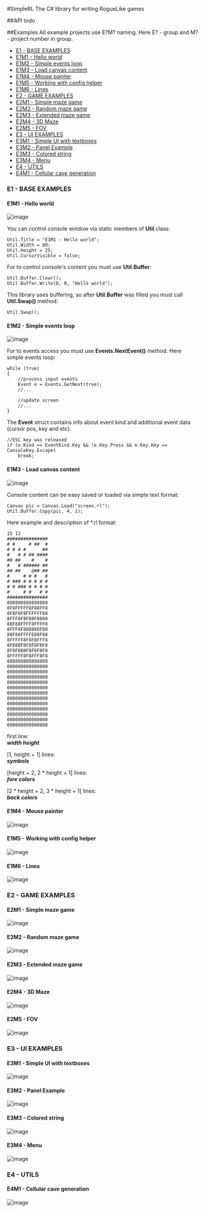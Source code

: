 #SimpleRL
The C# library for writing RogueLike games

##API
todo

##Examples
All example projects use E?M? naming. Here E? - group and M? - project number in group.
  
* [E1 - BASE EXAMPLES](#e1---base-examples)
 * [E1M1 - Hello world](#e1m1---hello-world)
 * [E1M2 - Simple events loop](#e1m2---simple-events-loop)
 * [E1M3 - Load canvas content](#e1m3---load-canvas-content)
 * [E1M4 - Mouse painter](#e1m4---mouse-painter)
 * [E1M5 - Working with config helper](#e1m5---working-with-config-helper)
 * [E1M6 - Lines](#e1m6---lines)
* [E2 - GAME EXAMPLES](#e2---game-examples)
 * [E2M1 - Simple maze game](#e2m1---simple-maze-game)
 * [E2M2 - Random maze game](#e2m2---random-maze-game)
 * [E2M3 - Extended maze game](#e2m3---extended-maze-game)
 * [E2M4 - 3D Maze](#e2m4---3d-maze)
 * [E2M5 - FOV](#e2m5---fov)
* [E3 - UI EXAMPLES](#e3---ui-examples)
 * [E3M1 - Simple UI with textboxes](#e3m1---simple-ui-with-textboxes)
 * [E3M2 - Panel Example](#e3m2---panel-example)
 * [E3M3 - Colored string](#e3m3---colored-string)
 * [E3M4 - Menu](#e3m4---menu)
* [E4 - UTILS](#e4---utils)
 * [E4M1 - Cellular cave generation](#e4m1---cellular-cave-generation)
  
### E1 - BASE EXAMPLES

#### E1M1 - Hello world  
![image](https://cloud.githubusercontent.com/assets/1793147/16513381/5d0f37c4-3f75-11e6-9e4a-0b95442d4cd2.png)

You can control console window via static members of **Util** class:  

    Util.Title = "E1M1 - Hello world";
    Util.Width = 80;
    Util.Height = 25;
    Util.CursorVisible = false;

For to control console's content you must use **Util.Buffer**:

    Util.Buffer.Clear();
    Util.Buffer.Write(0, 0, "Hello world");

This library uses buffering, so after **Util.Buffer** was filled you must call **Util.Swap()** method:

    Util.Swap();
  
#### E1M2 - Simple events loop  
![image](https://cloud.githubusercontent.com/assets/1793147/16513409/95c474d0-3f75-11e6-957a-a0704232afc0.png)

For to events access you must use **Events.NextEvent()** method. Here simple events loop:

	while (true)
	{
		//process input events
		Event e = Events.GetNext(true);
		//...
		
		//update screen
		//...
	}
	
The **Event** struct contains info about event kind and additional event data (cursor pos, key and etc).

	//ESC key was released
	if (e.Kind == EventKind.Key && !e.Key.Press && e.Key.Key == ConsoleKey.Escape)
	    break;
  
#### E1M3 - Load canvas content  
![image](https://cloud.githubusercontent.com/assets/1793147/16513424/bcfcb0da-3f75-11e6-9efd-9addfc320cd0.png)

Console content can be easy saved or loaded via simple text format:

    Canvas pic = Canvas.Load("screen.rl");
    Util.Buffer.Copy(pic, 4, 1);

Here example and description of *.rl format:

    15 12
    ###############
    # #     # ##  #
    # # # #      ##
    #   # # ## ####
    ## ##    #    #
    #   # ###### ##
    ## ##    @## ##
    #     # # #   #
    # ### # # # # #
    # # ### # # # #
    #     # #   # #
    ###############
    888888888888888
    8F8FFFFF8F88FF8
    8F8F8F8FFFFFF88
    8FFF8F8F88F8888
    88F88FFFF8FFFF8
    8FFF8F888888F88
    88F88FFFFE88F88
    8FFFFF8F8F8FFF8
    8F888F8F8F8F8F8
    8F8F888F8F8F8F8
    8FFFFF8F8FFF8F8
    888888888888888
    000000000000000
    000000000000000
    000000000000000
    000000000000000
    000000000000000
    000000000000000
    000000000000000
    000000000000000
    000000000000000
    000000000000000
    000000000000000
    000000000000000

first line:  
***width height***
  
[1, height + 1] lines:  
***symbols***
  
[height + 2, 2 * height + 1] lines:  
***fore colors***
  
[2 * height + 2, 3 * height + 1] lines:  
***back colors***
  
#### E1M4 - Mouse painter  
![image](https://cloud.githubusercontent.com/assets/1793147/16513451/f10fc98e-3f75-11e6-8d8c-06663e488caf.png)
  
#### E1M5 - Working with config helper  
![image](https://cloud.githubusercontent.com/assets/1793147/16513472/1c963750-3f76-11e6-9056-f0dd725ceedd.png)
  
#### E1M6 - Lines  
![image](https://cloud.githubusercontent.com/assets/1793147/16513482/387ec072-3f76-11e6-9910-700bb5a13566.png)
  
### E2 - GAME EXAMPLES
  
#### E2M1 - Simple maze game  
![image](https://cloud.githubusercontent.com/assets/1793147/16513502/56926622-3f76-11e6-9683-9dcc2da2ddae.png)
  
#### E2M2 - Random maze game  
![image](https://cloud.githubusercontent.com/assets/1793147/16513508/6b360084-3f76-11e6-9004-deea0b9422ca.png)
  
#### E2M3 - Extended maze game  
![image](https://cloud.githubusercontent.com/assets/1793147/16513526/92177944-3f76-11e6-8ef8-26a05e3eb600.png)
  
#### E2M4 - 3D Maze  
![image](https://cloud.githubusercontent.com/assets/1793147/16513567/cb64d318-3f76-11e6-89f7-534eb8b42fda.png)
  
#### E2M5 - FOV  
![image](https://cloud.githubusercontent.com/assets/1793147/16513582/e9d47a1a-3f76-11e6-914d-627d0d458154.png)
  
### E3 - UI EXAMPLES
  
#### E3M1 - Simple UI with textboxes  
![image](https://cloud.githubusercontent.com/assets/1793147/16513610/157ba814-3f77-11e6-8536-7d2a0fd57e32.png)
  
#### E3M2 - Panel Example  
![image](https://cloud.githubusercontent.com/assets/1793147/16513620/3347a5c8-3f77-11e6-9d5b-518931867b7a.png)
  
#### E3M3 - Colored string  
![image](https://cloud.githubusercontent.com/assets/1793147/16513625/43dde12c-3f77-11e6-8f85-04371270c3f0.png)
  
#### E3M4 - Menu  
![image](https://cloud.githubusercontent.com/assets/1793147/16513634/53686a40-3f77-11e6-8153-44b4384ccfeb.png)
  
### E4 - UTILS  
  
#### E4M1 - Cellular cave generation  
![image](https://cloud.githubusercontent.com/assets/1793147/16584899/204db9c0-42cf-11e6-90b2-0cba1d6b1dfb.png)
